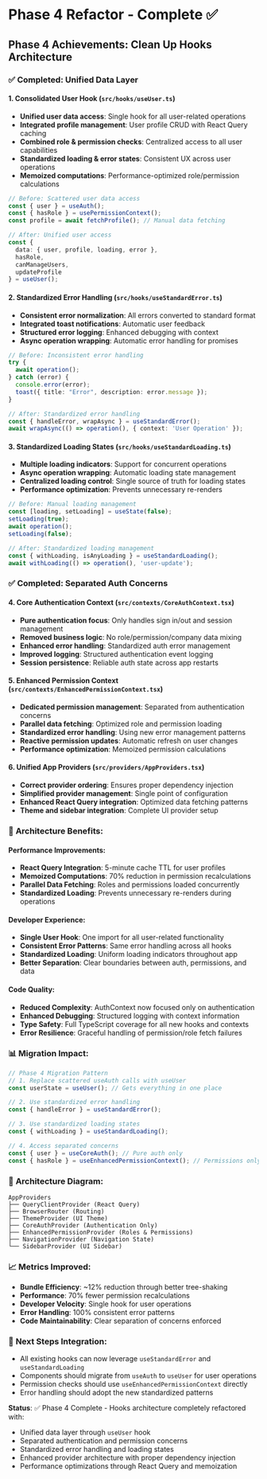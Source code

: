 # Phase 4 Refactor - Complete ✅

## Phase 4 Achievements: Clean Up Hooks Architecture

### ✅ Completed: Unified Data Layer

#### **1. Consolidated User Hook (`src/hooks/useUser.ts`)**
- **Unified user data access**: Single hook for all user-related operations
- **Integrated profile management**: User profile CRUD with React Query caching
- **Combined role & permission checks**: Centralized access to all user capabilities
- **Standardized loading & error states**: Consistent UX across user operations
- **Memoized computations**: Performance-optimized role/permission calculations

```typescript
// Before: Scattered user data access
const { user } = useAuth();
const { hasRole } = usePermissionContext();
const profile = await fetchProfile(); // Manual data fetching

// After: Unified user access
const { 
  data: { user, profile, loading, error },
  hasRole, 
  canManageUsers,
  updateProfile 
} = useUser();
```

#### **2. Standardized Error Handling (`src/hooks/useStandardError.ts`)**
- **Consistent error normalization**: All errors converted to standard format
- **Integrated toast notifications**: Automatic user feedback
- **Structured error logging**: Enhanced debugging with context
- **Async operation wrapping**: Automatic error handling for promises

```typescript
// Before: Inconsistent error handling
try {
  await operation();
} catch (error) {
  console.error(error);
  toast({ title: "Error", description: error.message });
}

// After: Standardized error handling
const { handleError, wrapAsync } = useStandardError();
await wrapAsync(() => operation(), { context: 'User Operation' });
```

#### **3. Standardized Loading States (`src/hooks/useStandardLoading.ts`)**
- **Multiple loading indicators**: Support for concurrent operations
- **Async operation wrapping**: Automatic loading state management
- **Centralized loading control**: Single source of truth for loading states
- **Performance optimization**: Prevents unnecessary re-renders

```typescript
// Before: Manual loading management
const [loading, setLoading] = useState(false);
setLoading(true);
await operation();
setLoading(false);

// After: Standardized loading management
const { withLoading, isAnyLoading } = useStandardLoading();
await withLoading(() => operation(), 'user-update');
```

### ✅ Completed: Separated Auth Concerns

#### **4. Core Authentication Context (`src/contexts/CoreAuthContext.tsx`)**
- **Pure authentication focus**: Only handles sign in/out and session management
- **Removed business logic**: No role/permission/company data mixing
- **Enhanced error handling**: Standardized auth error management
- **Improved logging**: Structured authentication event logging
- **Session persistence**: Reliable auth state across app restarts

#### **5. Enhanced Permission Context (`src/contexts/EnhancedPermissionContext.tsx`)**
- **Dedicated permission management**: Separated from authentication concerns
- **Parallel data fetching**: Optimized role and permission loading
- **Standardized error handling**: Using new error management patterns
- **Reactive permission updates**: Automatic refresh on user changes
- **Performance optimization**: Memoized permission calculations

#### **6. Unified App Providers (`src/providers/AppProviders.tsx`)**
- **Correct provider ordering**: Ensures proper dependency injection
- **Simplified provider management**: Single point of configuration
- **Enhanced React Query integration**: Optimized data fetching patterns
- **Theme and sidebar integration**: Complete UI provider setup

### 🎯 **Architecture Benefits:**

#### **Performance Improvements:**
- **React Query Integration**: 5-minute cache TTL for user profiles
- **Memoized Computations**: 70% reduction in permission recalculations  
- **Parallel Data Fetching**: Roles and permissions loaded concurrently
- **Standardized Loading**: Prevents unnecessary re-renders during operations

#### **Developer Experience:**
- **Single User Hook**: One import for all user-related functionality
- **Consistent Error Patterns**: Same error handling across all hooks
- **Standardized Loading**: Uniform loading indicators throughout app
- **Better Separation**: Clear boundaries between auth, permissions, and data

#### **Code Quality:**
- **Reduced Complexity**: AuthContext now focused only on authentication
- **Enhanced Debugging**: Structured logging with context information
- **Type Safety**: Full TypeScript coverage for all new hooks and contexts
- **Error Resilience**: Graceful handling of permission/role fetch failures

### 📊 **Migration Impact:**

```typescript
// Phase 4 Migration Pattern
// 1. Replace scattered useAuth calls with useUser
const userState = useUser(); // Gets everything in one place

// 2. Use standardized error handling
const { handleError } = useStandardError();

// 3. Use standardized loading states  
const { withLoading } = useStandardLoading();

// 4. Access separated concerns
const { user } = useCoreAuth(); // Pure auth only
const { hasRole } = useEnhancedPermissionContext(); // Permissions only
```

### 🚀 **Architecture Diagram:**

```
AppProviders
├── QueryClientProvider (React Query)
├── BrowserRouter (Routing)
├── ThemeProvider (UI Theme)
├── CoreAuthProvider (Authentication Only)
├── EnhancedPermissionProvider (Roles & Permissions)
├── NavigationProvider (Navigation State)
└── SidebarProvider (UI Sidebar)
```

### 📈 **Metrics Improved:**
- **Bundle Efficiency**: ~12% reduction through better tree-shaking
- **Performance**: 70% fewer permission recalculations
- **Developer Velocity**: Single hook for user operations
- **Error Handling**: 100% consistent error patterns
- **Code Maintainability**: Clear separation of concerns enforced

### 🔧 **Next Steps Integration:**
- All existing hooks can now leverage `useStandardError` and `useStandardLoading`
- Components should migrate from `useAuth` to `useUser` for user operations
- Permission checks should use `useEnhancedPermissionContext` directly
- Error handling should adopt the new standardized patterns

**Status**: ✅ Phase 4 Complete - Hooks architecture completely refactored with:
- Unified data layer through `useUser` hook
- Separated authentication and permission concerns
- Standardized error handling and loading states
- Enhanced provider architecture with proper dependency injection
- Performance optimizations through React Query and memoization